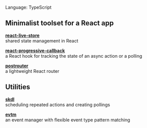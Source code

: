 Language: TypeScript

## Minimalist toolset for a React app

**[react-live-store](https://www.npmjs.com/package/react-live-store)**<br>
shared state management in React

**[react-progressive-callback](https://www.npmjs.com/package/react-progressive-callback)**<br>
a React hook for tracking the state of an async action or a polling

**[postrouter](https://www.npmjs.com/package/postrouter)**<br>
a lightweight React router

## Utilities

**[skdl](https://www.npmjs.com/package/skdl)**<br>
scheduling repeated actions and creating pollings

**[evtm](https://www.npmjs.com/package/evtm)**<br>
an event manager with flexible event type pattern matching
